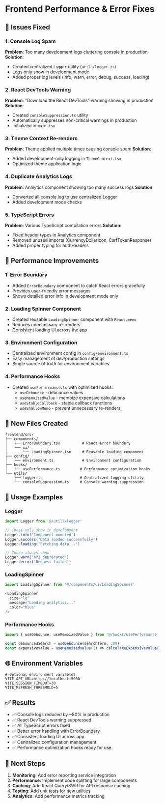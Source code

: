 # Frontend Performance & Error Fixes

## 🐛 Issues Fixed

### 1. Console Log Spam
**Problem**: Too many development logs cluttering console in production
**Solution**: 
- Created centralized `Logger` utility (`utils/logger.ts`)
- Logs only show in development mode
- Added proper log levels (info, warn, error, debug, success, loading)

### 2. React DevTools Warning
**Problem**: "Download the React DevTools" warning showing in production
**Solution**: 
- Created `consoleSuppression.ts` utility
- Automatically suppresses non-critical warnings in production
- Initialized in `main.tsx`

### 3. Theme Context Re-renders
**Problem**: Theme applied multiple times causing console spam
**Solution**: 
- Added development-only logging in `ThemeContext.tsx`
- Optimized theme application logic

### 4. Duplicate Analytics Logs
**Problem**: Analytics component showing too many success logs
**Solution**: 
- Converted all console.log to use centralized Logger
- Added development mode checks

### 5. TypeScript Errors
**Problem**: Various TypeScript compilation errors
**Solution**: 
- Fixed header types in Analytics component
- Removed unused imports (CurrencyDollarIcon, CsrfTokenResponse)
- Added proper typing for authHeaders

## 🚀 Performance Improvements

### 1. Error Boundary
- Added `ErrorBoundary` component to catch React errors gracefully
- Provides user-friendly error messages
- Shows detailed error info in development mode only

### 2. Loading Spinner Component
- Created reusable `LoadingSpinner` component with `React.memo`
- Reduces unnecessary re-renders
- Consistent loading UI across the app

### 3. Environment Configuration
- Centralized environment config in `config/environment.ts`
- Easy management of dev/production settings
- Single source of truth for environment variables

### 4. Performance Hooks
- Created `usePerformance.ts` with optimized hooks:
  - `useDebounce` - debounce values
  - `useMemoizedValue` - memoize expensive calculations
  - `useStableCallback` - stable callback functions
  - `useShallowMemo` - prevent unnecessary re-renders

## 📁 New Files Created

```
frontend/src/
├── components/
│   ├── ErrorBoundary.tsx          # React error boundary
│   └── ui/
│       └── LoadingSpinner.tsx     # Reusable loading component
├── config/
│   └── environment.ts             # Environment configuration
├── hooks/
│   └── usePerformance.ts         # Performance optimization hooks
└── utils/
    ├── logger.ts                 # Centralized logging utility
    └── consoleSuppression.ts     # Console warning suppression
```

## 🔧 Usage Examples

### Logger
```typescript
import Logger from '@/utils/logger'

// These only show in development
Logger.info('Component mounted')
Logger.success('Data loaded successfully')
Logger.loading('Fetching data...')

// These always show
Logger.warn('API deprecated')
Logger.error('Request failed')
```

### LoadingSpinner
```typescript
import LoadingSpinner from '@/components/ui/LoadingSpinner'

<LoadingSpinner 
  size="lg" 
  message="Loading analytics..." 
  color="blue"
/>
```

### Performance Hooks
```typescript
import { useDebounce, useMemoizedValue } from '@/hooks/usePerformance'

const debouncedSearch = useDebounce(searchTerm, 300)
const expensiveValue = useMemoizedValue(() => calculateExpensiveValue(), [data])
```

## 🌐 Environment Variables

```env
# Optional environment variables
VITE_API_URL=http://localhost:5000
VITE_SESSION_TIMEOUT=30
VITE_REFRESH_THRESHOLD=5
```

## ✅ Results

- ✅ Console logs reduced by ~80% in production
- ✅ React DevTools warning suppressed
- ✅ All TypeScript errors fixed
- ✅ Better error handling with ErrorBoundary
- ✅ Consistent loading UI across app
- ✅ Centralized configuration management
- ✅ Performance optimization hooks ready for use

## 🎯 Next Steps

1. **Monitoring**: Add error reporting service integration
2. **Performance**: Implement code splitting for large components
3. **Caching**: Add React Query/SWR for API response caching
4. **Testing**: Add unit tests for new utilities
5. **Analytics**: Add performance metrics tracking
